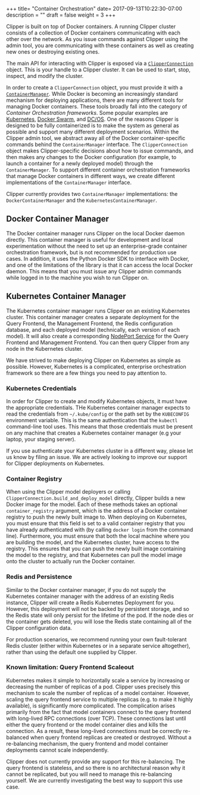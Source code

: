 +++
title= "Container Orchestration"
date= 2017-09-13T10:22:30-07:00
description = ""
draft = false
weight = 3
+++


Clipper is built on top of Docker containers. A running Clipper cluster consists of a collection of Docker containers communicating with each other over the network. As you issue commands against Clipper using the admin tool, you are communicating with these containers as well as creating new ones or destroying existing ones.

The main API for interacting with Clipper is exposed via a [`ClipperConnection`](http://docs.clipper.ai/en/release-0.2/#clipper-connection) object. This is your handle to a Clipper cluster. It can be used to start, stop, inspect, and modify the cluster.

In order to create a `ClipperConnection` object, you must provide it with a [`ContainerManager`](http://docs.clipper.ai/en/release-0.2/#container-managers).
While Docker is becoming an increasingly standard mechanism for deploying applications, there are many different tools for managing Docker containers.
These tools broadly fall into the category of *Container Orchestration frameworks*.
Some popular examples are [Kubernetes](https://kubernetes.io/), [Docker Swarm](https://docs.docker.com/engine/swarm/), and [DC/OS](https://dcos.io/).
One of the reasons Clipper is designed to be fully containerized is to make the system as general as possible and support many different deployment scenarios.
Within the Clipper admin tool, we abstract away all of the Docker container-specific commands behind the `ContainerManager` interface.
The `ClipperConnection` object makes Clipper-specific decisions about how to issue commands, and then makes any changes to the Docker configuration (for example, to launch a container for a newly deployed model) through the `ContainerManager`.
To support different container orchestration frameworks that manage Docker containers in different ways, we create different implementations of the `ContainerManager` interface.

Clipper currently provides two `ContainerManager` implementations: the `DockerContainerManager` and the `KubernetesContainerManager`.

## Docker Container Manager

The Docker container manager runs Clipper on the local Docker daemon directly.
This container manager is useful for development and local experimentation without the need to set up an enterprise-grade container orchestration framework, but is not recommended for production use cases.
In addition, it uses the Python Docker SDK to interface with Docker, and one of the limitations of the library is that it can access the local Docker daemon.
This means that you must issue any Clipper admin commands while logged in to the machine you wish to run Clipper on.


## Kubernetes Container Manager
<a name="k8s-container-manager"></a>

The Kubernetes container manager runs Clipper on an existing Kubernetes cluster. This container manager
creates a separate deployment for the Query Frontend, the Management Frontend, the Redis configuration
database, and each deployed model (technically, each version of each model).  It will also create a
corresponding [NodePort Service](https://kubernetes.io/docs/concepts/services-networking/service/#type-nodeport)
for the Query Frontend and Management Frontend. You can then query Clipper from any node in the
Kubernetes cluster.

We have strived to make deploying Clipper on Kubernetes as simple as possible. However, Kubernetes
is a complicated, enterprise orchestration framework so there are a few things you need to pay attention to.

### Kubernetes Credentials

In order for Clipper to create and modify Kubernetes objects, it must have the appropriate credentials.
THe Kubernetes container manager expects to read the credentials from `~/.kube/config` or the path set
by the `KUBECONFIG` environment variable. This is the same authentication that the
`kubectl` command-line tool uses. This means that those credentials must be present on any machine
that creates a Kubernetes container manager (e.g your laptop, your staging server).

If you use authenticate your Kubernetes cluster in a different way, please let us know
by filing an issue. We are actively looking to improve our support for Clipper deployments
on Kubernetes.

### Container Registry

When using the Clipper model deployers or calling `ClipperConnection.build_and_deploy_model` directly,
Clipper builds a new Docker image for the model. Each of these methods takes an optional `container_registry`
argument, which is the address of a Docker container registry to push the newly built image to.
When deploying on Kubernetes, you must ensure that this field is set to a valid container registry that you
have already authenticated with (by calling `docker login` from the command line).
Furthermore, you must ensure that both the local machine where you are building the model, and the
Kubernetes cluster, have access to the registry. This ensures that you can push the newly built
image containing the model to the registry, and that Kubernetes can pull the model image onto the
cluster to actually run the Docker container.

### Redis and Persistence

Similar to the Docker container manager, if you do not supply the Kubernetes container manager
with the address of an existing Redis instance, Clipper will create a Redis Kubernetes Deployment
for you. However, this deployment will not be backed by persistent storage, and so the Redis
state will only persist for the lifetime of the pod. If the node dies or the container gets deleted,
you will lose the Redis state containing all of the Clipper configuration data.

For production scenarios, we recommend running your own fault-tolerant Redis cluster (either
within Kubernetes or in a separate service altogether), rather than using the default one
supplied by Clipper.

### Known limitation: Query Frontend Scaleout

Kubernetes makes it simple to horizontally scale a service by increasing or decreasing
the number of replicas of a pod. Clipper uses precisely this mechanism to scale
the number of replicas of a model container. However, scaling the query frontend
service to multiple replicas (e.g. to make it highly available), is significantly
more complicated. The complication arises primarily from the fact that model
containers connect to the query frontend with long-lived RPC connections (over TCP).
These connections last until either the query frontend or the model container dies
and kills the connection. As a result, these long-lived connections must be correctly re-balanced
when query frontend replicas are created or destroyed. Without a re-balancing
mechanism, the query frontend and model container deployments cannot scale independently.

Clipper does not currently provide any support for this re-balancing. The query frontend
is stateless, and so there is no architectural reason why it cannot be replicated, but you
will need to manage this re-balancing yourself. We are currently investigating the best way
to support this use case.


<!-- The problem is that when a model container connects to an instance of the query frontend, -->
<!-- it connects with a long-lived RPC connection (over TCP) that lasts until either the query -->
<!-- frontend or the model container dies, thus killing the connection. Consider the following -->
<!-- example deployment, where you have a model deployed in a pod of size 4 (4 replicas of the -->
<!-- model), all connected to the same query frontend container in a pod of size 1. -->
<!--  -->
<!-- {{< figure src="/images/k8s_query_scaleout_1.png" >}} -->
<!--  -->
<!-- If we then decide to scale out the query frontend pod to have two containers, the expected -->
<!-- behavior would be for the 4 model containers to load balance evenly across the two query -->
<!-- frontend containers like this: -->
<!--  -->
<!-- {{< figure src="/images/k8s_query_scaleout_2.png" >}} -->
<!--  -->
<!--  -->
<!-- Instead, because the connection between a model container and query frontend is long-lived, -->
<!-- the addition of another query frontend container does not trigger the existing model containers -->
<!-- to rebalance. Any new model replicas  -->

